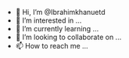 - 👋 Hi, I’m @Ibrahimkhanuetd
- 👀 I’m interested in ...
- 🌱 I’m currently learning ...
- 💞️ I’m looking to collaborate on ...
- 📫 How to reach me ...

<!---
Ibrahimkhanuetd/Ibrahimkhanuetd is a ✨ special ✨ repository because its `README.md` (this file) appears on your GitHub profile.
You can click the Preview link to take a look at your changes.
--->

